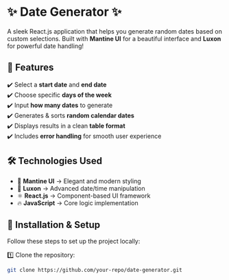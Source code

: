 # ✨ Date Generator ✨

A sleek React.js application that helps you generate random dates based on custom selections. Built with **Mantine UI** for a beautiful interface and **Luxon** for powerful date handling!

## 🚀 Features
✔️ Select a **start date** and **end date**  
✔️ Choose specific **days of the week**  
✔️ Input **how many dates** to generate  
✔️ Generates & sorts **random calendar dates**  
✔️ Displays results in a clean **table format**  
✔️ Includes **error handling** for smooth user experience  

## 🛠️ Technologies Used
- 🎨 **Mantine UI** → Elegant and modern styling  
- 📅 **Luxon** → Advanced date/time manipulation  
- ⚛️ **React.js** → Component-based UI framework  
- 🔥 **JavaScript** → Core logic implementation  

## 🔧 Installation & Setup
Follow these steps to set up the project locally:

1️⃣ Clone the repository:  
   ```bash
   git clone https://github.com/your-repo/date-generator.git
